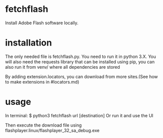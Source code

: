# fetchflash
Install Adobe Flash software locally.

# installation
The only needed file is fetchflash.py.
You need to run it in python 3.X.
You will also need the requests library that can be installed using pip,
you can also run it from venv/ where all dependencies are stored

By adding extension.locators, you can download from more sites.(See how to make extensions in #locators.md)

# usage
In terminal:
$ python3 fetchflash url [destination]
Or run it and use the UI

Then execute the download file using flashplayer.linux/flashplayer_32_sa_debug.exe
